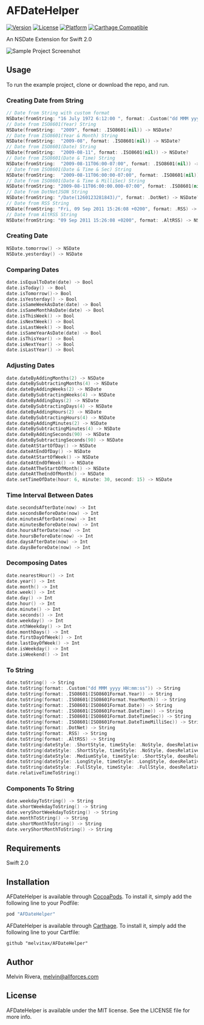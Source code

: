 # AFDateHelper

[![Version](https://img.shields.io/cocoapods/v/AFDateHelper.svg?style=flat)](http://cocoapods.org/pods/AFDateHelper)
[![License](https://img.shields.io/cocoapods/l/AFDateHelper.svg?style=flat)](http://cocoapods.org/pods/AFDateHelper)
[![Platform](https://img.shields.io/cocoapods/p/AFDateHelper.svg?style=flat)](http://cocoapods.org/pods/AFDateHelper)
[![Carthage Compatible](https://img.shields.io/badge/Carthage-compatible-4BC51D.svg?style=flat)](https://github.com/Carthage/Carthage)

An NSDate Extension for Swift 2.0

![Sample Project Screenshot](https://raw.githubusercontent.com/melvitax/AFDateHelper/master/Screenshot.png "Sample Project Screenshot")


## Usage

To run the example project, clone or download the repo, and run.

### Creating Date from String
```Swift
// Date from String with custom format
NSDate(fromString: "16 July 1972 6:12:00 ", format: .Custom("dd MMM yyyy HH:mm:ss")) -> NSDate?
// Date from ISO8601(Year) String
NSDate(fromString:  "2009", format: .ISO8601(nil)) -> NSDate?
// Date from ISO8601(Year & Month) String
NSDate(fromString:  "2009-08", format: .ISO8601(nil)) -> NSDate?
// Date from ISO8601(Date) String
NSDate(fromString:  "2009-08-11", format: .ISO8601(nil)) -> NSDate?
// Date from ISO8601(Date & Time) String
NSDate(fromString:  "2009-08-11T06:00-07:00", format: .ISO8601(nil)) -> NSDate?
// Date from ISO8601(Date & Time & Sec) String
NSDate(fromString:  "2009-08-11T06:00:00-07:00", format: .ISO8601(nil)) -> NSDate?
// Date from ISO8601(Date & Time & MilliSec) String
NSDate(fromString: "2009-08-11T06:00:00.000-07:00", format: .ISO8601(nil)) -> NSDate?
// Date from DotNetJSON String
NSDate(fromString: "/Date(1260123281843)/", format: .DotNet) -> NSDate?
// Date from RSS String
NSDate(fromString: "Fri, 09 Sep 2011 15:26:08 +0200", format: .RSS) -> NSDate?
// Date from AltRSS String
NSDate(fromString: "09 Sep 2011 15:26:08 +0200", format: .AltRSS) -> NSDate -> NSDate?
```

### Creating Date
```Swift
NSDate.tomorrow() -> NSDate
NSDate.yesterday() -> NSDate
```

### Comparing Dates
```Swift
date.isEqualToDate(date) -> Bool
date.isToday() -> Bool  
date.isTomorrow()-> Bool
date.isYesterday() -> Bool
date.isSameWeekAsDate(date) -> Bool
date.isSameMonthAsDate(date) -> Bool
date.isThisWeek() -> Bool
date.isNextWeek() -> Bool
date.isLastWeek() -> Bool
date.isSameYearAsDate(date) -> Bool
date.isThisYear() -> Bool
date.isNextYear() -> Bool
date.isLastYear() -> Bool
```

### Adjusting Dates
```Swift
date.dateByAddingMonths(2) -> NSDate
date.dateBySubtractingMonths(4) -> NSDate
date.dateByAddingWeeks(2) -> NSDate
date.dateBySubtractingWeeks(4) -> NSDate
date.dateByAddingDays(2) -> NSDate
date.dateBySubtractingDays(4) -> NSDate
date.dateByAddingHours(2) -> NSDate
date.dateBySubtractingHours(4) -> NSDate
date.dateByAddingMinutes(2) -> NSDate
date.dateBySubtractingMinutes(4) -> NSDate
date.dateByAddingSeconds(90) -> NSDate
date.dateBySubtractingSeconds(90) -> NSDate
date.dateAtStartOfDay() -> NSDate
date.dateAtEndOfDay() -> NSDate
date.dateAtStartOfWeek() -> NSDate
date.dateAtEndOfWeek() -> NSDate
date.dateAtTheStartOfMonth() -> NSDate
date.dateAtTheEndOfMonth() -> NSDate
date.setTimeOfDate(hour: 6, minute: 30, second: 15) -> NSDate
```

### Time Interval Between Dates
```Swift
date.secondsAfterDate(now) -> Int
date.secondsBeforeDate(now) -> Int
date.minutesAfterDate(now) -> Int
date.minutesBeforeDate(now) -> Int
date.hoursAfterDate(now) -> Int
date.hoursBeforeDate(now) -> Int
date.daysAfterDate(now) -> Int
date.daysBeforeDate(now) -> Int
```

### Decomposing Dates
```Swift
date.nearestHour() -> Int
date.year() -> Int
date.month() -> Int
date.week() -> Int
date.day() -> Int
date.hour() -> Int
date.minute() -> Int
date.seconds() -> Int
date.weekday() -> Int
date.nthWeekday() -> Int
date.monthDays() -> Int
date.firstDayOfWeek() -> Int
date.lastDayOfWeek() -> Int
date.isWeekday() -> Int
date.isWeekend() -> Int
```

### To String
```Swift
date.toString() -> String
date.toString(format: .Custom("dd MMM yyyy HH:mm:ss")) -> String
date.toString(format: .ISO8601(ISO8601Format.Year)) -> String
date.toString(format: .ISO8601(ISO8601Format.YearMonth)) -> String
date.toString(format: .ISO8601(ISO8601Format.Date)) -> String
date.toString(format: .ISO8601(ISO8601Format.DateTime)) -> String
date.toString(format: .ISO8601(ISO8601Format.DateTimeSec)) -> String
date.toString(format: .ISO8601(ISO8601Format.DateTimeMilliSec)) -> String
date.toString(format: .DotNet) -> String
date.toString(format: .RSS) -> String
date.toString(format: .AltRSS) -> String
date.toString(dateStyle: .ShortStyle, timeStyle: .NoStyle, doesRelativeDateFormatting: true) -> String
date.toString(dateStyle: .ShortStyle, timeStyle: .NoStyle, doesRelativeDateFormatting: false) -> String
date.toString(dateStyle: .MediumStyle, timeStyle: .ShortStyle, doesRelativeDateFormatting: false) -> String
date.toString(dateStyle: .LongStyle, timeStyle: .LongStyle, doesRelativeDateFormatting: false) -> String
date.toString(dateStyle: .FullStyle, timeStyle: .FullStyle, doesRelativeDateFormatting: false) -> String
date.relativeTimeToString()
```

### Components To String
```Swift
date.weekdayToString() -> String
date.shortWeekdayToString() -> String
date.veryShortWeekdayToString() -> String
date.monthToString() -> String
date.shortMonthToString() -> String
date.veryShortMonthToString() -> String
```


## Requirements

Swift 2.0

## Installation

AFDateHelper is available through [CocoaPods](http://cocoapods.org). To install
it, simply add the following line to your Podfile:

```ruby
pod "AFDateHelper"
```

AFDateHelper is available through [Carthage](https://github.com/Carthage/Carthage). To install
it, simply add the following line to your Cartfile:

```ogdl
github "melvitax/AFDateHelper"
```

## Author

Melvin Rivera, melvin@allforces.com

## License

AFDateHelper is available under the MIT license. See the LICENSE file for more info.
